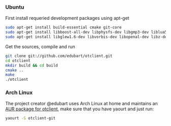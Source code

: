 ### Ubuntu

First install requeried development packages using apt-get

```sh
sudo apt-get install build-essential cmake git-core
sudo apt-get install libboost-all-dev libphysfs-dev libgmp3-dev liblua5.1-dev
sudo apt-get install libglew1.6-dev libvorbis-dev libopenal-dev libz-dev
```

Get the sources, compile and run

```sh
git clone git://github.com/edubart/otclient.git
cd otclient
mkdir build && cd build
cmake ..
make
./otclient
```

### Arch Linux

The project creator @edubart uses Arch Linux at home and maintains an [AUR package for otclient](http://aur.archlinux.org/packages.php?ID=49101), make sure that you have yaourt and just run:

```sh
yaourt -S otclient-git
```